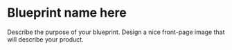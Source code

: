 # Blueprint name here

Describe the purpose of your blueprint. Design a nice front-page image that will describe your product.
